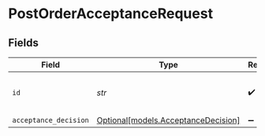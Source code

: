 # PostOrderAcceptanceRequest


## Fields

| Field                                                                  | Type                                                                   | Required                                                               | Description                                                            | Example                                                                |
| ---------------------------------------------------------------------- | ---------------------------------------------------------------------- | ---------------------------------------------------------------------- | ---------------------------------------------------------------------- | ---------------------------------------------------------------------- |
| `id`                                                                   | *str*                                                                  | :heavy_check_mark:                                                     | The ID of order                                                        | 5da0a718-c822-403d-9f5d-20d4584e0528                                   |
| `acceptance_decision`                                                  | [Optional[models.AcceptanceDecision]](../models/acceptancedecision.md) | :heavy_minus_sign:                                                     | N/A                                                                    |                                                                        |